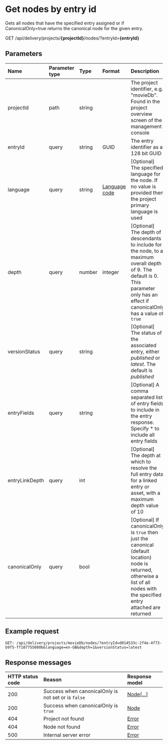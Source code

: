 # Get nodes by entry id

Gets all nodes that have the specified entry assigned or if CanonicalOnly=true returns the canonical node for the given entry.

<span class="label label--get">GET</span> /api/delivery/projects/**{projectId}**/nodes/?entryId=**{entryId}**

## Parameters

| Name | Parameter type | Type | Format | Description |
|:-|:-|:-|:-|:-|
| projectId         | path  | string | | The project identifier, e.g. "movieDb". Found in the project overview screen of the management console |
| entryId           | query | string | GUID | The entry identifier as a 128 bit GUID |
| language          | query | string | [Language code](/localization.md) | [Optional] The specified language for the node. If no value is provided then the project primary language is used |
| depth | query | number | integer | [Optional] The depth of descendants to include for the node, to a maximum overall depth of 9. The default is 0. This parameter only has an effect if canonicalOnly has a value of `true` |
| versionStatus     | query | string | | [Optional] The status of the associated entry, either *published* or *latest*. The default is *published* |
| entryFields       | query | string | | [Optional]  A comma separated list of entry fields to include in the entry response. Specify * to include all entry fields |
| entryLinkDepth    | query | int    | | [Optional] The depth at which to resolve the full entry data for a linked entry or asset, with a maximum depth value of 10 |
| canonicalOnly     | query | bool   | | [Optional] If canonicalOnly is `true` then just the canonical (default location) node is returned, otherwise a list of all nodes with the specified entry attached are returned |

## Example request

```http
GET: /api/delivery/projects/movieDb/nodes/?entryId=d014533c-2f4e-4f73-b9f5-ff107755080b&language=en-GB&depth=1&versionStatus=latest
```

## Response messages

| HTTP status code | Reason | Response model |
|:-|:-|:-|
| 200 | Success when canonicalOnly is not set or is `false` | [Node[...]](/model/node.md) |
| 200 | Success when canonicalOnly is `true` | [Node](/model/node.md) |
| 404 | Project not found | [Error](/key-concepts/errors.md) |
| 404 | Node not found | [Error](/key-concepts/errors.md) |
| 500 | Internal server error | [Error](/key-concepts/errors.md) |
